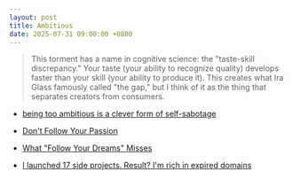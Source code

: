 ```yaml
---
layout: post
title: Ambitious
date: 2025-07-31 09:00:00 +0800
---
```

> This torment has a name in cognitive science: the "taste-skill discrepancy." Your taste (your ability to recognize quality) develops faster than your skill (your ability to produce it). This creates what Ira Glass famously called "the gap," but I think of it as the thing that separates creators from consumers.
- [being too ambitious is a clever form of self-sabotage](https://maalvika.substack.com/p/being-too-ambitious-is-a-clever-form)


- [Don't Follow Your Passion](https://www.youtube.com/watch?v=uaSqh4DiQSw)
- [What "Follow Your Dreams" Misses](https://www.youtube.com/watch?v=W3I3kAg2J7w)
- [I launched 17 side projects. Result? I'm rich in expired domains](https://news.ycombinator.com/item?id=44733800)
